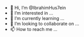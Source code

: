 - 👋 Hi, I’m @IbrahimHus7ein
- 👀 I’m interested in ...
- 🌱 I’m currently learning ...
- 💞️ I’m looking to collaborate on ...
- 📫 How to reach me ...

<!---
IbrahimHus7ein/IbrahimHus7ein is a ✨ special ✨ repository because its `README.md` (this file) appears on your GitHub profile.
You can click the Preview link to take a look at your changes.
--->
